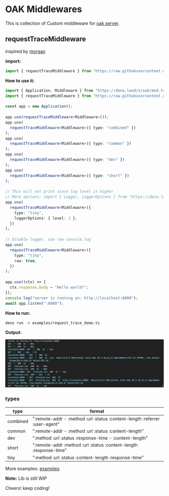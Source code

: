 # OAK Middlewares

This is collection of Custom middleware for [oak server](https://github.com/oakserver/oak).

## requestTraceMiddleware

inspired by [morgan](https://expressjs.com/en/resources/middleware/morgan.html)

**import:**

```ts
import { requestTraceMiddleware } from "https://raw.githubusercontent.com/deepakshrma/oak_middlewares/master/mod.ts";
```

**How to use it:**

```ts
import { Application, Middleware } from "https://deno.land/x/oak/mod.ts";
import { requestTraceMiddleware } from "https://raw.githubusercontent.com/deepakshrma/oak_middlewares/master/mod.ts";

const app = new Application();

app.use(requestTraceMiddleware<Middleware>());
app.use(
  requestTraceMiddleware<Middleware>({ type: "combined" })
);
app.use(
  requestTraceMiddleware<Middleware>({ type: "common" })
);
app.use(
  requestTraceMiddleware<Middleware>({ type: "dev" })
);
app.use(
  requestTraceMiddleware<Middleware>({ type: "short" })
);

// This will not print since log level is higher
// More options: import { Logger, LoggerOptions } from "https://deno.land/x/deno_util/logger.ts";
app.use(
  requestTraceMiddleware<Middleware>({
    type: "tiny",
    loggerOptions: { level: 1 },
  })
);

// Disable logger, use raw console.log
app.use(
  requestTraceMiddleware<Middleware>({
    type: "tiny",
    raw: true,
  })
);

app.use((ctx) => {
  ctx.response.body = "Hello world!";
});
console.log("server is running on: http://localhost:8080");
await app.listen(":8080");
```

**How to run:**

```bash
deno run -A examples/request_trace_demo.ts
```

**Output:**

![out](assets/out_1.png)

### types

| type     | format                                                                      |
| -------- | --------------------------------------------------------------------------- |
| combined | ":remote-addr - :method :url :status :content-length :referrer :user-agent" |
| common   | ":remote-addr - :method :url :status :content-length"                       |
| dev      | ":method :url :status :response-time - :content-length"                     |
| short    | ":remote-addr :method :url :status :content-length :response-time"          |
| tiny     | ":method :url :status :content-length :response-time"                       |

More examples: [examples](/examples)

**Note:** Lib is still WIP

Cheers! keep coding!
